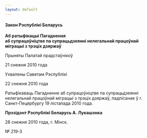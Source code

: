 ```yaml
---
layout: default
---
```


#### Закон Рэспублікі Беларусь

**Аб ратыфікацыі Пагаднення  
аб супрацоўніцтве па супрацьдзеянні нелегальнай працоўнай міграцыі з
трэціх дзяржаў**

Прыняты Палатай прадстаўнікоў

21 снежня 2010 года

Ухвалены Саветам Рэспублікі

22 снежня 2010 года

Ратыфікаваць Пагадненне аб супрацоўніцтве па супрацьдзеянні нелегальнай
працоўнай міграцыі з трэціх дзяржаў, падпісанае ў г. Санкт-Пецярбургу
19 лістапада 2010 года.

**Прэзідэнт Рэспублікі Беларусь А. Лукашэнка**

28 снежня 2010 года, г. Мінск.

№ 219-З
